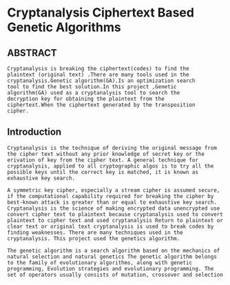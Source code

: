 # Cryptanalysis Ciphertext Based Genetic Algorithms

## ABSTRACT  
    Cryptanalysis is breaking the ciphertext(codes) to find the
    plaintext (original text) .There are many tools used in the
    cryptanalysis.Genetic algorithm(GA).Is an optimization search
    tool to find the best solution.In this project ,Genetic
    algorithm(GA) used as a cryptanalysis tool to search the
    decryption key for obtaining the plaintext from the
    ciphertext.When the ciphertext generated by the transposition
    cipher.

## Introduction
    Cryptanalysis is the technique of deriving the original message from
    the cipher text without any prior knowledge of secret key or the erivation of key from the cipher text. A general technique for cryptanalysis, applied to all cryptographic algos is to try all the possible keys until the correct key is matched, it is known as exhaustive key search. 

    A symmetric key cipher, especially a stream cipher is assumed secure, if the computational capability required for breaking the cipher by best-known attack is greater than or equal to exhaustive key search. 
    Cryptanalysis is the science of making encrypted data unencrypted use convert cipher text to plaintext because cryptanalysis used to convert plaintext to cipher text and used cryptanalysis Return to plaintext or clear text or original text cryptanalysis is used to break codes by finding weaknesses. There are many techniques used in the cryptanalysis. This project used the genetics algorithm.

    The genetic algorithm is a search algorithm based on the mechanics of natural selection and natural genetics The genetic algorithm belongs to the family of evolutionary algorithms, along with genetic programming, Evolution strategies and evolutionary programming. The set of operators usually consists of mutation, crossover and selection